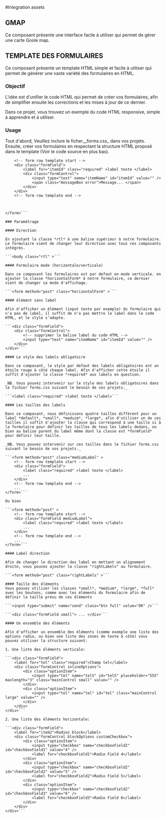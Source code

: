 #Integration assets

## GMAP
Ce composant présente une interface facile à utiliser qui permet de gérer une carte Goole map.




## TEMPLATE DES FORMULAIRES
Ce composant présente un template HTML simple et facile à utiliser qui permet de générer une vaste variété des formulaires en HTML.

### Objectif

L'idée est d'unifier le code HTML qui permet de créer vos formulaires, afin de simplifier ensuite les corrections et les mises à jour de ce dernier.

Dans ce projet, vous trouvez un exemple du code HTML responsive, simple à apprendre et à utiliser.

### Usage

Tout d'abord, Veuillez inclure le ficher__forms.css_ dans vos projets. Ensuite, créer vos formulaires en respectant la structure HTML proposé dans le template (Voir le code source en plus bas).

```<form method="post" class="" > 
	<!-- form row template start -->
	<div class="formField">
		<label for="itemId" class="required" >label texte </label>
		<div class="formControl">
			<input type="text" name="itemName" id="itemId" value="" />
			<span class="messageBox error">Message... </span>
		</div>
	</div>
	<!-- form row template end -->



</form>```

### Paramétrage

#### Direction

En ajoutant la classe *rtl* à une balise supérieur à notre formulaire. Le formulaire vient de changer leur direction avec tous ces composants intégrés.

```<body class="rtl" >```

#### Formulaire mode (horizontale/verticale)

Dans ce composant les formulaires est par defaut en mode verticale. en ajouter la classe *horizontalForm* à notre formulaire, ce dernier vient de changer sa mode d'affichage.

```<form method="post" class="horizontalForm" >```

#### élément sans label

Afin d'afficher un élément (input texte par exemple) du formulaire qui n'a pas de label, il suffit de n'a pas mettre le label dans le code HTML, et le style s’adapte. 

```<div class="formField">
	<div class="formControl">
		<!-- supprimer la balise label du code HTML -->
		<input type="text" name="itemName" id="itemId" value="" />
	</div>
</div>``` 

#### Le style des labels obligatoire

Dans ce composant, le style par defaut des labels obligatoires est un étoile rouge à côté chaque label. Afin d'afficher cette étoile il suffit d'ajouter la classe *required* aux labels en question.

_NB. Vous pouvez intervenir sur le style des labels obligatoires dans le fichier forms.css suivant le besoin de vos projets._

```<label class="required" >label texte </label>```

#### Les tailles des labels

Dans ce composant, nous définissons quatre tailles différent pour un label *default*, *small*, *meduim*, *large*, afin d'utiliser un de ces tailles il suffit d'ajouter la classe qui correspond à une taille si à la formulaire pour définir les tailles de tous les labels dedans, ou bien au balise parent du label même dont la classe est *formField* pour définir leur taille.

_NB. Vous pouvez intervenir sur ces tailles dans le fichier forms.css suivant le besoin de vos projets._

```<form method="post" class="mediumLabel" > 
	<!-- form row template start -->
	<div class="formField">
		<label class="required" >label texte </label>
		...
	</div>
	<!-- form row template end -->
	...
</form>```

Ou bien

```<form method="post" > 
	<!-- form row template start -->
	<div class="formField mediumLabel">
		<label class="required" >label texte </label>
		...
	</div>
	<!-- form row template end -->
	...
</form>```

#### Label direction

Afin de changer le direction des label en mettant un alignement droite, vous pouvez ajouter la classe "rightLabels" au formulaire.

```<form method="post" class="rightLabels" >```

#### Taille des éléments
Vous pouvez utiliser les classes *small*, *medium*, *large*, *full* avec les boutons, comme avec les éléments du formulaire afin de définir la taille prévu de ces éléments

```<input type="submit" name="send" class="btn full" value="OK" />```

```<div class="formField small"> ... </div>```

#### Un ensemble des éléments

Afin d'afficher un ensemble des éléments (comme exemple une liste des options radio, ou bien une liste des zones de texte à côté) vous pouvez utiliser la structure suivant:

1. Une liste des éléments verticale:

```<div class="formField">
	<label for="tel" class="required">Champ tel</label>
	<div class="formControl inlineOptions">
		<div class="optionItem">
			<input type="tel" name="telS" id="telS" placeholder="555" maxlength="3" class="mainControl small" value="" />
		</div>
		<div class="optionItem">
			<input type="tel" name="tel" id="tel" class="mainControl large" value="" />
		</div>
	</div>
</div>```

2. Une liste des éléments horizontale: 

```<div class="formField">
	<label for="item2">Radios block</label>
	<div class="formControl blockOptions customCheckbox">   
		<div class="optionItem">
			<input type="checkbox" name="checkboxField2" id="checkboxField1" value="4" />
			<label for="checkboxField1">Radio Field 4</label>
		</div>
		<div class="optionItem">
			<input type="checkbox" name="checkboxField2" id="checkboxField2" value="5" />
			<label for="checkboxField2">Radio Field 5</label>
		</div>
		<div class="optionItem">
			<input type="checkbox" name="checkboxField2" id="checkboxField3" value="6" />
			<label for="checkboxField3">Radio Field 6</label>
		</div>
	</div>
</div>```
